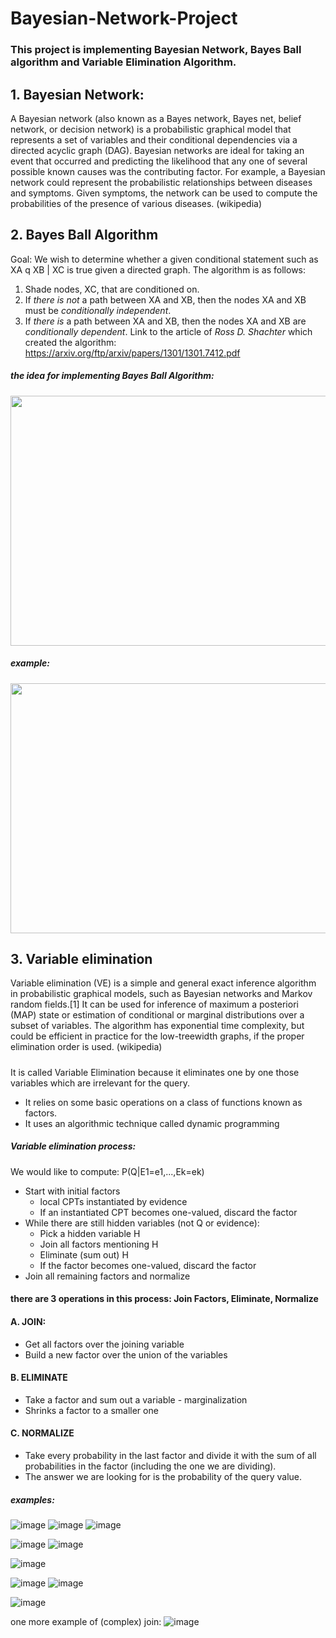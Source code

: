 # Bayesian-Network-Project
### This project is implementing Bayesian Network, Bayes Ball algorithm and Variable Elimination Algorithm.

## 1. Bayesian Network:
A Bayesian network (also known as a Bayes network, Bayes net, belief network, or decision network) is a probabilistic graphical model that represents a set of variables and their conditional dependencies via a directed acyclic graph (DAG). Bayesian networks are ideal for taking an event that occurred and predicting the likelihood that any one of several possible known causes was the contributing factor. For example, a Bayesian network could represent the probabilistic relationships between diseases and symptoms. Given symptoms, the network can be used to compute the probabilities of the presence of various diseases.
(wikipedia)

## 2. Bayes Ball Algorithm
Goal: We wish to determine whether a given conditional statement such as XA q XB | XC
is true given a directed graph.
The algorithm is as follows:
1. Shade nodes, XC, that are conditioned on.
2. If _there is not_ a path between XA and XB, then the nodes XA and XB must be _conditionally independent_.
3. If _there is_ a path between XA and XB, then the nodes XA and XB are _conditionally dependent_.
Link to the article of _Ross D. Shachter_ which created the algorithm: https://arxiv.org/ftp/arxiv/papers/1301/1301.7412.pdf
##### the idea for implementing Bayes Ball Algorithm:
<img src="https://user-images.githubusercontent.com/79406881/144015549-1545f298-e61d-44f4-ad71-cc76f41790ff.png" width="600" height="400">

##### example:
<img src="https://user-images.githubusercontent.com/79406881/144015833-acf0bfb0-acba-4d37-b7d5-12bd116ca99a.png" width="600" height="400">

## 3. Variable elimination
Variable elimination (VE) is a simple and general exact inference algorithm in probabilistic graphical models, such as Bayesian networks and Markov random fields.[1] It can be used for inference of maximum a posteriori (MAP) state or estimation of conditional or marginal distributions over a subset of variables. The algorithm has exponential time complexity, but could be efficient in practice for the low-treewidth graphs, if the proper elimination order is used. (wikipedia)
##### 
It is called Variable Elimination because it eliminates one by one those
variables which are irrelevant for the query.
- It relies on some basic operations on a class of functions known as
factors.
- It uses an algorithmic technique called dynamic programming
##### Variable elimination process:
We would like to compute: P(Q|E1=e1,...,Ek=ek)

* Start with initial factors 
  * local CPTs instantiated by evidence 
  * If an instantiated CPT becomes one-valued, discard the factor 
* While there are still hidden variables (not Q or evidence): 
  * Pick a hidden variable H 
  * Join all factors mentioning H 
  * Eliminate (sum out) H 
  * If the factor becomes one-valued, discard the factor           
* Join all remaining factors and normalize 

#### there are 3 operations in this process: Join Factors, Eliminate, Normalize

#### A. JOIN:
* Get all factors over the joining variable
* Build a new factor over the union of the variables

#### B. ELIMINATE 
* Take a factor and sum out a variable - marginalization
* Shrinks a factor to a smaller one

#### C. NORMALIZE
* Take every probability in the last factor and divide it with the sum of all probabilities in the factor (including the one we are dividing).
* The answer we are looking for is the probability of the query value.

##### examples:
![image](https://user-images.githubusercontent.com/79406881/144023063-e6a13349-c46b-458c-bcc4-98704f222aef.png)
![image](https://user-images.githubusercontent.com/79406881/144023118-85b31cfd-0d6d-4672-acaf-89fd435804a2.png)
![image](https://user-images.githubusercontent.com/79406881/144023153-d3daf34c-fa46-4d7c-9015-6675424358e5.png)

![image](https://user-images.githubusercontent.com/79406881/144021902-c8bfa06b-90ca-4ae7-81ea-a8d08e05c7fa.png)
![image](https://user-images.githubusercontent.com/79406881/144022745-c0ad90c6-0c0b-43b9-ac82-5f83e3cc42a2.png)



![image](https://user-images.githubusercontent.com/79406881/144023322-a1e8d23a-89b5-4dd8-8c39-8eb78843618e.png)

![image](https://user-images.githubusercontent.com/79406881/144023656-09ab381b-e12d-468b-9252-b45169b88eaa.png)
![image](https://user-images.githubusercontent.com/79406881/144023779-1bfe4efa-4efe-4e23-b518-ac64d6adf7ea.png)

![image](https://user-images.githubusercontent.com/79406881/144022310-09480dfd-328f-45af-bbdd-d91c783f473b.png)


one more example of (complex) join:
![image](https://user-images.githubusercontent.com/79406881/144023905-5300d864-86d1-47eb-af24-0360c119e91c.png)



